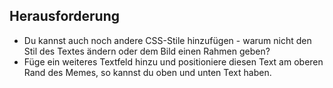 ## Herausforderung

* Du kannst auch noch andere CSS-Stile hinzufügen - warum nicht den Stil des Textes ändern oder dem Bild einen Rahmen geben?
* Füge ein weiteres Textfeld hinzu und positioniere diesen Text am oberen Rand des Memes, so kannst du oben und unten Text haben.
